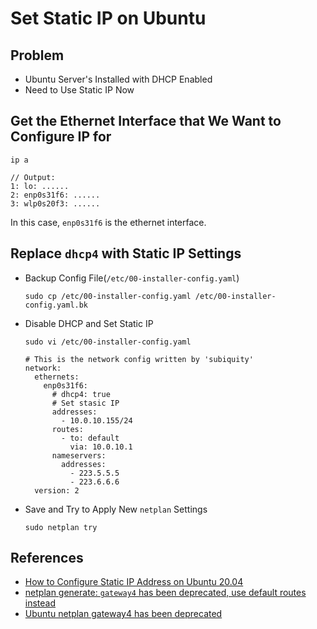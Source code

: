 # Set Static IP on Ubuntu

## Problem
* Ubuntu Server's Installed with DHCP Enabled
* Need to Use Static IP Now

## Get the Ethernet Interface that We Want to Configure IP for

```
ip a

// Output:
1: lo: ......
2: enp0s31f6: ......
3: wlp0s20f3: ......
```

In this case, `enp0s31f6` is the ethernet interface.

## Replace `dhcp4` with Static IP Settings
* Backup Config File(`/etc/00-installer-config.yaml`)

  ```
  sudo cp /etc/00-installer-config.yaml /etc/00-installer-config.yaml.bk
  ```

* Disable DHCP and Set Static IP

  ```
  sudo vi /etc/00-installer-config.yaml
  ```

  ```
  # This is the network config written by 'subiquity'
  network:
    ethernets:
      enp0s31f6:
        # dhcp4: true
        # Set stasic IP
        addresses:
          - 10.0.10.155/24
        routes:
          - to: default
            via: 10.0.10.1
        nameservers:
          addresses:
            - 223.5.5.5
            - 223.6.6.6
    version: 2
  ```

* Save and Try to Apply New `netplan` Settings 

  ```
  sudo netplan try
  ```

## References
* [How to Configure Static IP Address on Ubuntu 20.04](https://www.rosehosting.com/blog/how-to-configure-static-ip-address-on-ubuntu-20-04/)
* [netplan generate: `gateway4` has been deprecated, use default routes instead](https://unix.stackexchange.com/questions/681220/netplan-generate-gateway4-has-been-deprecated-use-default-routes-instead)
* [Ubuntu netplan gateway4 has been deprecated](https://tizutech.com/ubuntu-netplan-gateway4-has-been-deprecated/)
